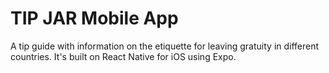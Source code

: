 # TIP JAR Mobile App

A tip guide with information on the etiquette for leaving gratuity in different countries. It's built on React Native for iOS using Expo.
